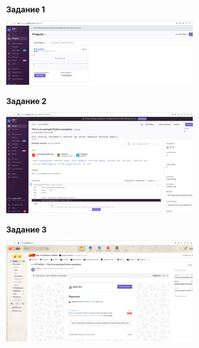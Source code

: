 ## Задание 1


![3f34436ac946125edfaabac1bd45ada3.png](../_resources/3f34436ac946125edfaabac1bd45ada3.png)

## Задание 2

![31a109a2fd0d5ca4e3b09192587d5658.png](../_resources/31a109a2fd0d5ca4e3b09192587d5658.png)

## Задание 3

![c6d7db31050826a47fe7fcaa48750ebe.png](../_resources/c6d7db31050826a47fe7fcaa48750ebe.png)